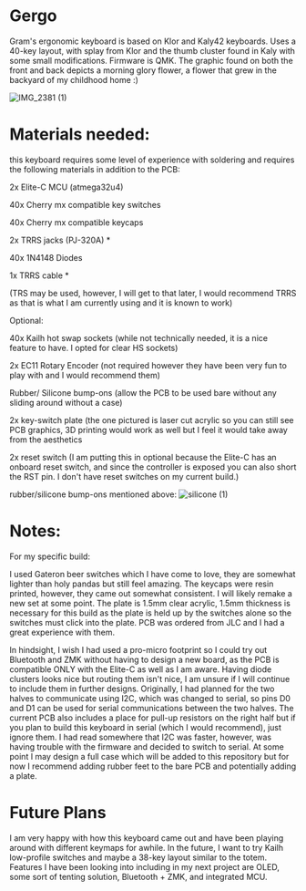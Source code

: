 # Gergo 
Gram's ergonomic keyboard is based on Klor and Kaly42 keyboards. Uses a 40-key layout, with splay from Klor and the thumb cluster found in Kaly with some small modifications. Firmware is QMK. The graphic found on both the front and back depicts a morning glory flower, a flower that grew in the backyard of my childhood home :)

![IMG_2381 (1)](https://github.com/user-attachments/assets/bae146b6-9161-4e91-84f1-cff75f1e9980)

# Materials needed:
this keyboard requires some level of experience with soldering and requires the following materials in addition to the PCB:

2x Elite-C MCU (atmega32u4)

40x Cherry mx compatible key switches

40x Cherry mx compatible keycaps

2x TRRS jacks (PJ-320A) *

40x 1N4148 Diodes

1x TRRS cable *


(TRS may be used, however, I will get to that later, I would recommend TRRS as that is what I am currently using and it is known to work)

Optional:

40x Kailh hot swap sockets (while not technically needed, it is a nice feature to have. I opted for clear HS sockets)

2x EC11 Rotary Encoder (not required however they have been very fun to play with and I would recommend them)

Rubber/ Silicone bump-ons (allow the PCB to be used bare without any sliding around without a case)

2x key-switch plate (the one pictured is laser cut acrylic so you can still see PCB graphics, 3D printing would work as well but I feel it would take away from the aesthetics

2x reset switch (I am putting this in optional because the Elite-C has an onboard reset switch, and since the controller is exposed you can also short the RST pin. I don't have reset switches on my current build.)

rubber/silicone bump-ons mentioned above:
![silicone (1)](https://github.com/user-attachments/assets/c576f748-5b0e-4545-98a6-9f643065ed00)


# Notes:
For my specific build:

I used Gateron beer switches which I have come to love, they are somewhat lighter than holy pandas but still feel amazing. The keycaps were resin printed, however, they came out somewhat consistent. I will likely remake a new set at some point. The plate is 1.5mm clear acrylic, 1.5mm thickness is necessary for this build as the plate is held up by the switches alone so the switches must click into the plate. PCB was ordered from JLC and I had a great experience with them. 

In hindsight, I wish I had used a pro-micro footprint so I could try out Bluetooth and ZMK without having to design a new board, as the PCB is compatible ONLY with the Elite-C as well as I am aware. Having diode clusters looks nice but routing them isn't nice, I am unsure if I will continue to include them in further designs. Originally, I had planned for the two halves to communicate using I2C, which was changed to serial, so pins D0 and D1 can be used for serial communications between the two halves. The current PCB also includes a place for pull-up resistors on the right half but if you plan to build this keyboard in serial (which I would recommend), just ignore them. I had read somewhere that I2C was faster, however, was having trouble with the firmware and decided to switch to serial. At some point I may design a full case which will be added to this repository but for now I recommend adding rubber feet to the bare PCB and potentially adding a plate.

# Future Plans
I am very happy with how this keyboard came out and have been playing around with different keymaps for awhile. In the future, I want to try Kailh low-profile switches and maybe a 38-key layout similar to the totem. Features I have been looking into including in my next project are OLED, some sort of tenting solution, Bluetooth + ZMK, and integrated MCU. 

